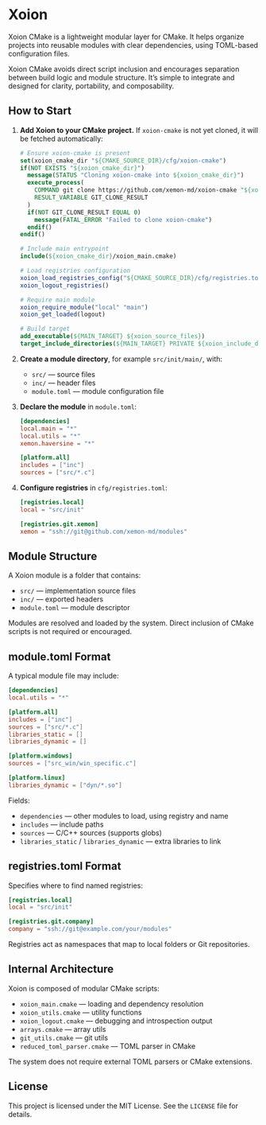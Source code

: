 # Xoion

Xoion CMake is a lightweight modular layer for CMake.
It helps organize projects into reusable modules with clear dependencies, using TOML-based configuration files.

Xoion CMake avoids direct script inclusion and encourages separation between build logic and module structure.
It’s simple to integrate and designed for clarity, portability, and composability.

## How to Start

1. **Add Xoion to your CMake project.**
   If `xoion-cmake` is not yet cloned, it will be fetched automatically:

   ```cmake
   # Ensure xoion-cmake is present
   set(xoion_cmake_dir "${CMAKE_SOURCE_DIR}/cfg/xoion-cmake")
   if(NOT EXISTS "${xoion_cmake_dir}")
     message(STATUS "Cloning xoion-cmake into ${xoion_cmake_dir}")
     execute_process(
       COMMAND git clone https://github.com/xemon-md/xoion-cmake "${xoion_cmake_dir}"
       RESULT_VARIABLE GIT_CLONE_RESULT
     )
     if(NOT GIT_CLONE_RESULT EQUAL 0)
       message(FATAL_ERROR "Failed to clone xoion-cmake")
     endif()
   endif()

   # Include main entrypoint
   include(${xoion_cmake_dir}/xoion_main.cmake)

   # Load registries configuration
   xoion_load_registries_config("${CMAKE_SOURCE_DIR}/cfg/registries.toml")
   xoion_logout_registries()

   # Require main module
   xoion_require_module("local" "main")
   xoion_get_loaded(logout)

   # Build target
   add_executable(${MAIN_TARGET} ${xoion_source_files})
   target_include_directories(${MAIN_TARGET} PRIVATE ${xoion_include_directories})
   ```

2. **Create a module directory**, for example `src/init/main/`, with:
   - `src/` — source files
   - `inc/` — header files
   - `module.toml` — module configuration file

3. **Declare the module** in `module.toml`:

   ```toml
   [dependencies]
   local.main = "*"
   local.utils = "*"
   xemon.haversine = "*"

   [platform.all]
   includes = ["inc"]
   sources = ["src/*.c"]
   ```

4. **Configure registries** in `cfg/registries.toml`:

   ```toml
   [registries.local]
   local = "src/init"

   [registries.git.xemon]
   xemon = "ssh://git@github.com/xemon-md/modules"
   ```

## Module Structure

A Xoion module is a folder that contains:

- `src/` — implementation source files
- `inc/` — exported headers
- `module.toml` — module descriptor

Modules are resolved and loaded by the system. Direct inclusion of CMake scripts is not required or encouraged.

## module.toml Format

A typical module file may include:

```toml
[dependencies]
local.utils = "*"

[platform.all]
includes = ["inc"]
sources = ["src/*.c"]
libraries_static = []
libraries_dynamic = []

[platform.windows]
sources = ["src_win/win_specific.c"]

[platform.linux]
libraries_dynamic = ["dyn/*.so"]
```

Fields:
- `dependencies` — other modules to load, using registry and name
- `includes` — include paths
- `sources` — C/C++ sources (supports globs)
- `libraries_static` / `libraries_dynamic` — extra libraries to link

## registries.toml Format

Specifies where to find named registries:

```toml
[registries.local]
local = "src/init"

[registries.git.company]
company = "ssh://git@example.com/your/modules"
```

Registries act as namespaces that map to local folders or Git repositories.

## Internal Architecture

Xoion is composed of modular CMake scripts:

- `xoion_main.cmake` — loading and dependency resolution
- `xoion_utils.cmake` — utility functions
- `xoion_logout.cmake` — debugging and introspection output
- `arrays.cmake` — array utils
- `git_utils.cmake` — git utils
- `reduced_toml_parser.cmake` — TOML parser in CMake

The system does not require external TOML parsers or CMake extensions.

## License

This project is licensed under the MIT License. See the `LICENSE` file for details.

